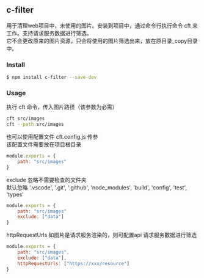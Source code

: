 ## c-filter
用于清理web项目中，未使用的图片。安装到项目中，通过命令行执行命令 cft 来工作。支持请求服务数据进行筛选。   
它不会更改原来的图片资源，只会将使用的图片筛选出来，放在原目录_copy目录中。

### Install
```bash
$ npm install c-filter --save-dev
```

### Usage
执行 cft 命令，传入图片路径（该参数为必需）
```bash
cft src/images
cft --path src/images
```
也可以使用配置文件 cft.config.js 传参  
该配置文件需要放在项目根目录 
```javascript
module.exports = {
    path: "src/images"
}
```
exclude 忽略不需要检查的文件夹   
默认忽略 '.vscode', '.git', '.github', 'node_modules', 'build', 'config', 'test', 'types'  
```javascript
module.exports = {
    path: "src/images"
    exclude: ["data"]
}
```
httpRequestUrls 如图片是请求服务渲染的，则可配置api 请求服务数据进行筛选   
```javascript
module.exports = {
    path: "src/images",
    exclude: ["data"],
    httpRequestUrls: ["https://xxx/resource"]
}
```
